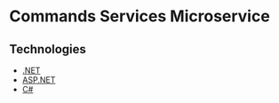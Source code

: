# Commands Services Microservice

## Technologies

- [.NET](https://dotnet.microsoft.com/en-us/)
- [ASP.NET](https://dotnet.microsoft.com/en-us/apps/aspnet)
- [C#](https://learn.microsoft.com/en-us/dotnet/csharp/)

